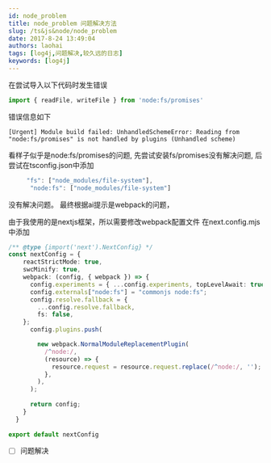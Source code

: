 ```yaml
---
id: node_problem
title: node_problem 问题解决方法
slug: /ts&js&node/node_problem
date: 2017-8-24 13:49:04
authors: laohai
tags: [log4j,问题解决,较久远的日志]
keywords: [log4j]
---
```

在尝试导入以下代码时发生错误
~~~typescript
import { readFile, writeFile } from 'node:fs/promises'
~~~
错误信息如下
```
[Urgent] Module build failed: UnhandledSchemeError: Reading from "node:fs/promises" is not handled by plugins (Unhandled scheme)
```
看样子似乎是node:fs/promises的问题,
先尝试安装fs/promises没有解决问题,
后尝试在tsconfig.json中添加
~~~typescript
     "fs": ["node_modules/file-system"],
      "node:fs": ["node_modules/file-system"]
~~~ 
没有解决问题。
最终根据ai提示是webpack的问题，

由于我使用的是nextjs框架，所以需要修改webpack配置文件
在next.config.mjs中添加
~~~typescript
/** @type {import('next').NextConfig} */
const nextConfig = {
    reactStrictMode: true,
    swcMinify: true,
    webpack: (config, { webpack }) => {
      config.experiments = { ...config.experiments, topLevelAwait: true };
      config.externals["node:fs"] = "commonjs node:fs";
      config.resolve.fallback = {
        ...config.resolve.fallback,
        fs: false,
    };
      config.plugins.push(

        new webpack.NormalModuleReplacementPlugin(
          /^node:/,
          (resource) => {
            resource.request = resource.request.replace(/^node:/, '');
          },
        ),
      );
  
      return config;
    }
  }
  
export default nextConfig
~~~
 - [ ] 问题解决
